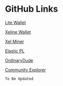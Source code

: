 <!-- TITLE: Github Links -->
<!-- SUBTITLE: A quick summary of Github Links -->

# GitHub Links

<p> <a href="https://github.com/xel-software/Litewallet-Mainnet">Lite Wallet</a></p>
<p> <a href="https://github.com/xel-software/xeline/releases">Xeline Wallet</a></p>
<p> <a href="https://github.com/xel-software/Miner-Mainnet">Xel Miner</a></p>
<p> <a href="https://github.com/xel-software/c-to-epl">Elastic PL</a></p>
<p> <a href="https://github.com/OrdinaryDude?tab=repositories">OrdinaryDude</a></p>
<p> <a href="https://github.com/xel-software/community_explorer">Community Explorer</a></p>

`To Be Updated`
